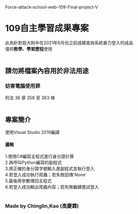 Force-attack-school-web-109-Final-project-V
# 109自主學習成果專案
此為針對慈大附中在2021年6月份之前成績查詢系統暴力登入的成品<br>
僅供<b>教學、學習歷程</b>使用<br>
<br>
## 請勿將檔案內容用於非法用途
### 妨害電腦使用罪
刑法 36 章 358 至 363 條<br>
<br>
## 專案簡介
使用Visual Studio 2019編譯<br>
#### 邏輯
1.使用C#編寫主程式進行身分證計算<br>
2.再呼叫Python編寫的副程式<br>
3.將正確的身分證字號輸入進副程式並執行登入<br>
4.若登入成功執行爬蟲；若失敗回傳'None'<br>
5.最後將參數傳回主程式<br>
6.若登入成功輸出爬蟲內容；若失敗繼續嘗試登入<br>
<br>
### Made by Chinglin,Kao (高慶霖)
